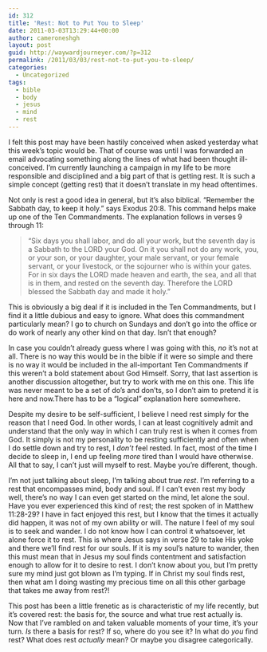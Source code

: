 ```yaml
---
id: 312
title: 'Rest: Not to Put You to Sleep'
date: 2011-03-03T13:29:44+00:00
author: cameroneshgh
layout: post
guid: http://waywardjourneyer.com/?p=312
permalink: /2011/03/03/rest-not-to-put-you-to-sleep/
categories:
  - Uncategorized
tags:
  - bible
  - body
  - jesus
  - mind
  - rest
---
```

I felt this post may have been hastily conceived when asked yesterday what this week&#8217;s topic would be. That of course was until I was forwarded an email advocating something along the lines of what had been thought ill-conceived. I&#8217;m currently launching a campaign in my life to be more responsible and disciplined and a big part of that is getting rest. It is such a simple concept (getting rest) that it doesn&#8217;t translate in my head oftentimes.
  
Not only is rest a good idea in general, but it&#8217;s also biblical. &#8220;Remember the Sabbath day, to keep it holy.&#8221; says Exodus 20:8. This command helps make up one of the Ten Commandments. The explanation follows in verses 9 through 11:

> &#8220;Six days you shall labor, and do all your work, but the seventh day is a Sabbath to the LORD your God. On it you shall not do any work, you, or your son, or your daughter, your male servant, or your female servant, or your livestock, or the sojourner who is within your gates. For in six days the LORD made heaven and earth, the sea, and all that is in them, and rested on the seventh day. Therefore the LORD blessed the Sabbath day and made it holy.&#8221;

This is obviously a big deal if it is included in the Ten Commandments, but I find it a little dubious and easy to ignore. What does this commandment particularly mean? I go to church on Sundays and don&#8217;t go into the office or do work of nearly any other kind on that day. Isn&#8217;t that enough?

In case you couldn&#8217;t already guess where I was going with this, _no_ it&#8217;s not at all. There is no way this would be in the bible if it were so simple and there is no way it would be included in the all-important Ten Commandments if this weren&#8217;t a bold statement about God Himself. Sorry, that last assertion is another discussion altogether, but try to work with me on this one. This life was never meant to be a set of do&#8217;s and don&#8217;ts, so I don&#8217;t aim to pretend it is here and now.There has to be a &#8220;logical&#8221; explanation here somewhere.

Despite my desire to be self-sufficient, I believe I need rest simply for the reason that I need God. In other words, I can at least cognitively admit and understand that the only way in which I can truly rest is when it comes from God. It simply is not my personality to be resting sufficiently and often when I do settle down and try to rest, I _don&#8217;t_ feel rested. In fact, most of the time I decide to sleep in, I end up feeling _more_ tired than I would have otherwise. All that to say, I can&#8217;t just will myself to rest. Maybe you&#8217;re different, though.

I&#8217;m not just talking about sleep, I&#8217;m talking about true _rest_. I&#8217;m referring to a rest that encompasses mind, body and soul. If I can&#8217;t even rest my body well, there&#8217;s no way I can even get started on the mind, let alone the soul. Have you ever experienced this kind of rest; the rest spoken of in Matthew 11:28-29? I have in fact enjoyed this rest, but I know that the times it actually did happen, it was not of my own ability or will. The nature I feel of my soul is to seek and wander. I do not know how I can control it whatsoever, let alone force it to rest. This is where Jesus says in verse 29 to take His yoke and there we&#8217;ll find rest for our souls. If it is my soul&#8217;s nature to wander, then this must mean that in Jesus my soul finds contentment and satisfaction enough to allow for it to desire to rest. I don&#8217;t know about you, but I&#8217;m pretty sure my mind just got blown as I&#8217;m typing. If in Christ my soul finds rest, then what am I doing wasting my precious time on all this other garbage that takes me away from rest?!

This post has been a little frenetic as is characteristic of my life recently, but it&#8217;s covered rest: the basis for, the source and what true rest actually is. Now that I&#8217;ve rambled on and taken valuable moments of your time, it&#8217;s your turn. _Is_ there a basis for rest? If so, where do you see it? In what do _you_ find rest? What does rest _actually_ mean? Or maybe you disagree categorically.